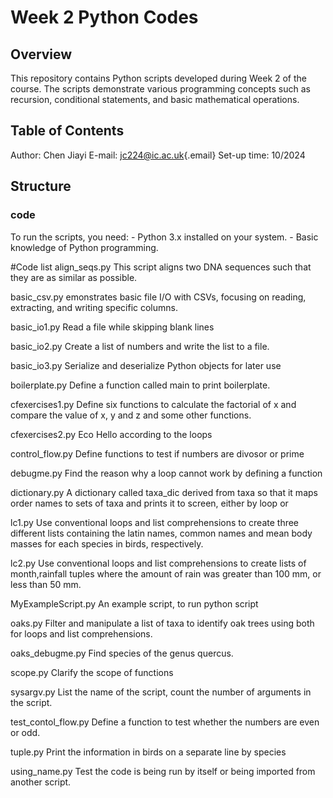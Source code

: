 # Week 2 Python Codes

## Overview

This repository contains Python scripts developed during Week 2 of the course. The scripts demonstrate various programming concepts such as recursion, conditional statements, and basic mathematical operations.

## Table of Contents

Author: Chen Jiayi E-mail: [jc224\@ic.ac.uk](mailto:jc224@ic.ac.uk){.email} Set-up time: 10/2024

## Structure

### code

To run the scripts, you need: - Python 3.x installed on your system. - Basic knowledge of Python programming.

#Code list align_seqs.py This script aligns two DNA sequences such that they are as similar as possible.

basic_csv.py emonstrates basic file I/O with CSVs, focusing on reading, extracting, and writing specific columns.

basic_io1.py Read a file while skipping blank lines

basic_io2.py Create a list of numbers and write the list to a file.

basic_io3.py Serialize and deserialize Python objects for later use

boilerplate.py Define a function called main to print boilerplate.

cfexercises1.py Define six functions to calculate the factorial of x and compare the value of x, y and z and some other functions.

cfexercises2.py Eco Hello according to the loops

control_flow.py Define functions to test if numbers are divosor or prime

debugme.py Find the reason why a loop cannot work by defining a function

dictionary.py A dictionary called taxa_dic derived from taxa so that it maps order names to sets of taxa and prints it to screen, either by loop or

lc1.py Use conventional loops and list comprehensions to create three different lists containing the latin names, common names and mean body masses for each species in birds, respectively.

lc2.py Use conventional loops and list comprehensions to create lists of month,rainfall tuples where the amount of rain was greater than 100 mm, or less than 50 mm.

MyExampleScript.py An example script, to run python script

oaks.py Filter and manipulate a list of taxa to identify oak trees using both for loops and list comprehensions.

oaks_debugme.py Find species of the genus quercus.

scope.py Clarify the scope of functions

sysargv.py List the name of the script, count the number of arguments in the script.

test_contol_flow.py Define a function to test whether the numbers are even or odd.

tuple.py Print the information in birds on a separate line by species

using_name.py Test the code is being run by itself or being imported from another script.
